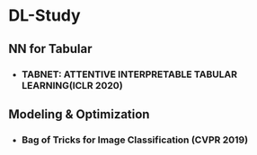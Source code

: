 # DL-Study



## NN for Tabular

- ### TABNET: ATTENTIVE INTERPRETABLE TABULAR LEARNING(ICLR 2020)






## Modeling & Optimization

- ### Bag of Tricks for Image Classification (CVPR 2019)

  

